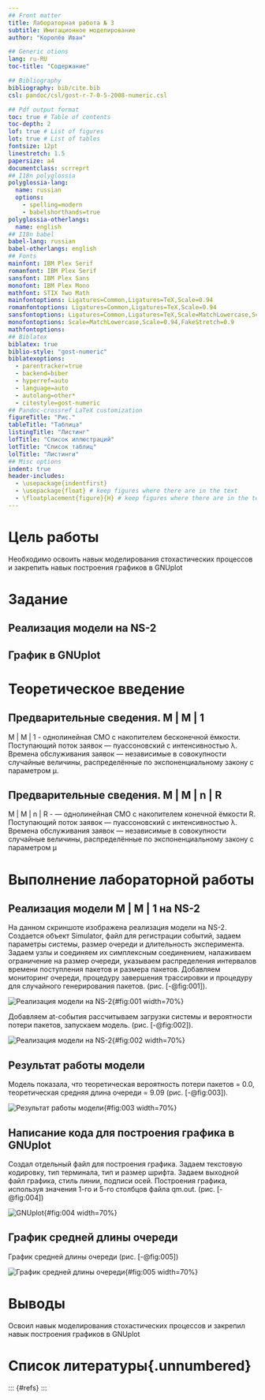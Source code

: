 ```yaml
---
## Front matter
title: Лабораторная работа № 3
subtitle: Имитационное моделирование
author: "Королёв Иван"

## Generic otions
lang: ru-RU
toc-title: "Содержание"

## Bibliography
bibliography: bib/cite.bib
csl: pandoc/csl/gost-r-7-0-5-2008-numeric.csl

## Pdf output format
toc: true # Table of contents
toc-depth: 2
lof: true # List of figures
lot: true # List of tables
fontsize: 12pt
linestretch: 1.5
papersize: a4
documentclass: scrreprt
## I18n polyglossia
polyglossia-lang:
  name: russian
  options:
	- spelling=modern
	- babelshorthands=true
polyglossia-otherlangs:
  name: english
## I18n babel
babel-lang: russian
babel-otherlangs: english
## Fonts
mainfont: IBM Plex Serif
romanfont: IBM Plex Serif
sansfont: IBM Plex Sans
monofont: IBM Plex Mono
mathfont: STIX Two Math
mainfontoptions: Ligatures=Common,Ligatures=TeX,Scale=0.94
romanfontoptions: Ligatures=Common,Ligatures=TeX,Scale=0.94
sansfontoptions: Ligatures=Common,Ligatures=TeX,Scale=MatchLowercase,Scale=0.94
monofontoptions: Scale=MatchLowercase,Scale=0.94,FakeStretch=0.9
mathfontoptions:
## Biblatex
biblatex: true
biblio-style: "gost-numeric"
biblatexoptions:
  - parentracker=true
  - backend=biber
  - hyperref=auto
  - language=auto
  - autolang=other*
  - citestyle=gost-numeric
## Pandoc-crossref LaTeX customization
figureTitle: "Рис."
tableTitle: "Таблица"
listingTitle: "Листинг"
lofTitle: "Список иллюстраций"
lotTitle: "Список таблиц"
lolTitle: "Листинги"
## Misc options
indent: true
header-includes:
  - \usepackage{indentfirst}
  - \usepackage{float} # keep figures where there are in the text
  - \floatplacement{figure}{H} # keep figures where there are in the text
---
```


# Цель работы

Необходимо освоить навык моделирования стохастических процессов и закрепить навык построения графиков в GNUplot

# Задание

## Реализация модели на NS-2

## График в GNUplot

# Теоретическое введение

##  Предварительные сведения. М | М | 1

М | М | 1 - однолинейная СМО с накопителем бесконечной ёмкости. Поступающий поток заявок — пуассоновский с интенсивностью λ. Времена обслуживания заявок — независимые в совокупности случайные величины, распределённые по
экспоненциальному закону с параметром µ.

##  Предварительные сведения. М | М | n | R

М | М | n | R - — однолинейная СМО с накопителем конечной ёмкости R. Поступающий поток заявок — пуассоновский с интенсивностью λ. Времена обслуживания
заявок — независимые в совокупности случайные величины, распределённые по
экспоненциальному закону с параметром µ

# Выполнение лабораторной работы

## Реализация модели М | М | 1 на NS-2

На данном скриншоте изображена реализация модели на NS-2. Создается объект Simulator, файл для регистрации событий, задаем параметры системы, размер очереди и длительность эксперимента. Задаем узлы и соединяем их симплексным соединением, налаживаем ограничение на размер очереди, указываем распределения интервалов времени поступления пакетов и размера пакетов. Добавляем мониторинг очереди, процедуру завершения трассировки и процедуру для случайного генерирования пакетов. (рис. [-@fig:001]).

![Реализация модели на NS-2](image/1.png){#fig:001 width=70%}

Добавляем at-события рассчитываем загрузки системы и вероятности потери пакетов, запускаем модель. (рис. [-@fig:002]).

![Реализация модели на NS-2](image/2.png){#fig:002 width=70%}

## Результат работы модели

Модель показала, что теоретическая вероятность потери пакетов = 0.0, теоретическая средняя длина очереди = 9.09 (рис. [-@fig:003]).

![Результат работы модели](image/4.png){#fig:003 width=70%}

## Написание кода для построения графика в GNUplot

Создал отдельный файл для построения графика. Задаем текстовую кодировку, тип терминала, тип и размер шрифта. Задаем выходной файл графика, стиль линии, подписи осей. Построения графика, используя значения 1-го и 5-го столбцов файла  qm.out. (рис. [-@fig:004])

![GNUplot](image/5.png){#fig:004 width=70%}

## График средней длины очереди

График средней длины очереди (рис. [-@fig:005])

![График средней длины очереди](image/3.png){#fig:005 width=70%}

# Выводы

Освоил навык моделирования стохастических процессов и закрепил навык построения графиков в GNUplot

# Список литературы{.unnumbered}

::: {#refs}
:::
